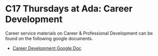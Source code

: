 # C17 Thursdays at Ada: Career Development

Career service materials on Career & Professional Development can be found on the following google documents.

- [Career Development Google Doc]()
